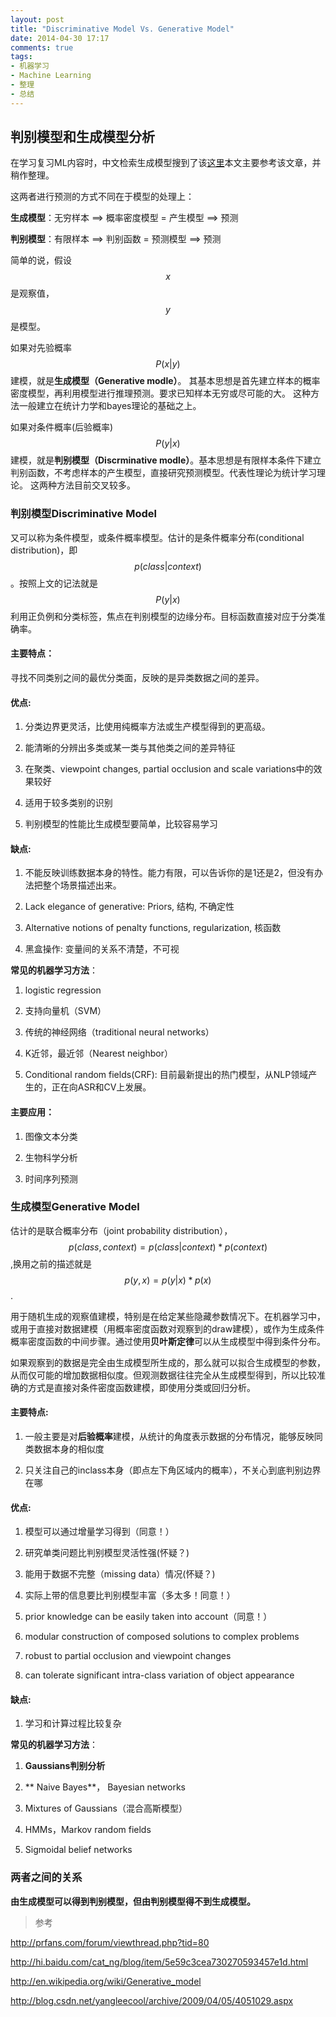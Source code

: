 ```yaml
---
layout: post
title: "Discriminative Model Vs. Generative Model"
date: 2014-04-30 17:17
comments: true
tags: 
- 机器学习
- Machine Learning
- 整理
- 总结
---
```


## 判别模型和生成模型分析

在学习复习ML内容时，中文检索生成模型搜到了该[这里](http://blog.sciencenet.cn/home.php?mod=space&uid=248173&do=blog&id=227964)本文主要参考该文章，并稍作整理。

<!-- more -->

这两者进行预测的方式不同在于模型的处理上：

**生成模型**：无穷样本 ==> 概率密度模型 = 产生模型 ==> 预测

**判别模型**：有限样本 ==> 判别函数 = 预测模型 ==> 预测

简单的说，假设$$x$$是观察值，$$y$$是模型。

如果对先验概率$$P(x|y)$$建模，就是**生成模型（Generative modle）**。
其基本思想是首先建立样本的概率密度模型，再利用模型进行推理预测。要求已知样本无穷或尽可能的大。
这种方法一般建立在统计力学和bayes理论的基础之上。

如果对条件概率(后验概率)$$P(y|x)$$建模，就是**判别模型（Discrminative modle）**。基本思想是有限样本条件下建立判别函数，不考虑样本的产生模型，直接研究预测模型。代表性理论为统计学习理论。
这两种方法目前交叉较多。

### 判别模型Discriminative Model

又可以称为条件模型，或条件概率模型。估计的是条件概率分布(conditional distribution)，即$$ p(class|context)$$。按照上文的记法就是$$P(y|x)$$
利用正负例和分类标签，焦点在判别模型的边缘分布。目标函数直接对应于分类准确率。

#### 主要特点：

寻找不同类别之间的最优分类面，反映的是异类数据之间的差异。

#### 优点:

1.   分类边界更灵活，比使用纯概率方法或生产模型得到的更高级。

2.   能清晰的分辨出多类或某一类与其他类之间的差异特征

3.   在聚类、viewpoint changes, partial occlusion and scale variations中的效果较好

4.   适用于较多类别的识别

5.   判别模型的性能比生成模型要简单，比较容易学习

#### 缺点:

1. 不能反映训练数据本身的特性。能力有限，可以告诉你的是1还是2，但没有办法把整个场景描述出来。

2. Lack elegance of generative: Priors, 结构, 不确定性

3. Alternative notions of penalty functions, regularization, 核函数

4. 黑盒操作: 变量间的关系不清楚，不可视

**常见的机器学习方法**：

1.  logistic regression

2. 支持向量机（SVM）

3. 传统的神经网络（traditional neural networks）

4. K近邻，最近邻（Nearest neighbor）

5. Conditional random fields(CRF): 目前最新提出的热门模型，从NLP领域产生的，正在向ASR和CV上发展。

#### 主要应用：

1. 图像文本分类

2. 生物科学分析

3. 时间序列预测

### 生成模型Generative Model

估计的是联合概率分布（joint probability distribution），$$p(class, context)=p(class|context)*p(context)$$,换用之前的描述就是$$p(y, x)=p(y|x)*p(x)$$.

用于随机生成的观察值建模，特别是在给定某些隐藏参数情况下。在机器学习中，或用于直接对数据建模（用概率密度函数对观察到的draw建模），或作为生成条件概率密度函数的中间步骤。通过使用**贝叶斯定律**可以从生成模型中得到条件分布。

如果观察到的数据是完全由生成模型所生成的，那么就可以拟合生成模型的参数，从而仅可能的增加数据相似度。但观测数据往往完全从生成模型得到，所以比较准确的方式是直接对条件密度函数建模，即使用分类或回归分析。

#### 主要特点:

1. 一般主要是对**后验概率**建模，从统计的角度表示数据的分布情况，能够反映同类数据本身的相似度

2. 只关注自己的inclass本身（即点左下角区域内的概率），不关心到底判别边界在哪


#### 优点:

1. 模型可以通过增量学习得到（同意！）

2. 研究单类问题比判别模型灵活性强(怀疑？)

3. 能用于数据不完整（missing data）情况(怀疑？)

4. 实际上带的信息要比判别模型丰富（多太多！同意！）

5. prior knowledge can be easily taken into account（同意！）

6. modular construction of composed solutions to complex problems

7. robust to partial occlusion and viewpoint changes

8. can tolerate significant intra-class variation of object appearance

#### 缺点:

1. 学习和计算过程比较复杂

**常见的机器学习方法**：

1. **Gaussians判别分析**

2. ** Naive Bayes**， Bayesian networks

3. Mixtures of Gaussians（混合高斯模型）

4. HMMs，Markov random fields

5. Sigmoidal belief networks

### 两者之间的关系

**由生成模型可以得到判别模型，但由判别模型得不到生成模型。**

>  参考

http://prfans.com/forum/viewthread.php?tid=80

http://hi.baidu.com/cat_ng/blog/item/5e59c3cea730270593457e1d.html

http://en.wikipedia.org/wiki/Generative_model

http://blog.csdn.net/yangleecool/archive/2009/04/05/4051029.aspx